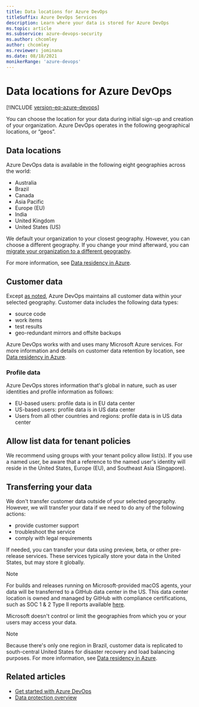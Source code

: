 ```yaml
---
title: Data locations for Azure DevOps 
titleSuffix: Azure DevOps Services
description: Learn where your data is stored for Azure DevOps
ms.topic: article
ms.subservice: azure-devops-security
ms.author: chcomley
author: chcomley
ms.reviewer: jominana
ms.date: 08/18/2021
monikerRange: 'azure-devops'
---
```


# Data locations for Azure DevOps

[!INCLUDE [version-eq-azure-devops](../../includes/version-eq-azure-devops.md)]

You can choose the location for your data during initial sign-up and creation of your organization. Azure DevOps operates in the following geographical locations, or “geos”.

## Data locations

Azure DevOps data is available in the following eight geographies across the world:

- Australia
- Brazil
- Canada
- Asia Pacific
- Europe (EU)
- India
- United Kingdom
- United States (US)

We default your organization to your closest geography. However, you can choose a different geography. If you change your mind afterward, you can [migrate your organization to a different geography](../accounts/change-organization-location.md).

For more information, see [Data residency in Azure](https://azure.microsoft.com/global-infrastructure/data-residency/#overview).

## Customer data

Except [as noted](#transferring-your-data), Azure DevOps maintains all customer data within your selected geography. Customer data includes the following data types:

- source code
- work items
- test results
- geo-redundant mirrors and offsite backups

Azure DevOps works with and uses many Microsoft Azure services. For more information and details on customer data retention by location, see [Data residency in Azure](https://azure.microsoft.com/global-infrastructure/data-residency/).  

### Profile data

Azure DevOps stores information that's global in nature, such as user identities and profile information as follows:

- EU-based users: profile data is in EU data center  
- US-based users: profile data is in US data center
- Users from all other countries and regions: profile data is in US data center

## Allow list data for tenant policies

We recommend using groups with your tenant policy allow list(s). If you use a named user, be aware that a reference to the named user's identity will reside in the United States, Europe (EU), and Southeast Asia (Singapore).

## Transferring your data

We don't transfer customer data outside of your selected geography. However, we will transfer your data if we need to do any of the following actions:

- provide customer support
- troubleshoot the service
- comply with legal requirements

If needed, you can transfer your data using preview, beta, or other pre-release services. These services typically store your data in the United States, but may store it globally.

> [!NOTE]
> For builds and releases running on Microsoft-provided macOS agents, your data will be transferred to a GitHub data center in the US. This data center location is owned and managed by GitHub with compliance certifications, such as SOC 1 & 2 Type II reports available [here](https://github.com/security).

Microsoft doesn't control or limit the geographies from which you or your users may access your data.

> [!NOTE]
> Because there's only one region in Brazil, customer data is replicated to south-central United States for disaster recovery and load balancing purposes. For more information, see [Data residency in Azure](https://azure.microsoft.com/global-infrastructure/data-residency/).

## Related articles

- [Get started with Azure DevOps](https://go.microsoft.com/fwlink/?LinkId=307137)
- [Data protection overview](data-protection.md)

